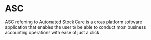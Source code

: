 # ASC
ASC referring to Automated Stock Care is a cross platform software application that enables the user
to be able to conduct most business accounting operations with ease of just a click
